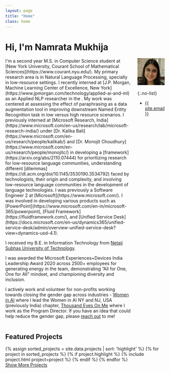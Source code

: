 ```yaml
---
layout: page
title: "Home"
class: home
---
```


# Hi, I'm Namrata Mukhija

<div class="columns" markdown="1">

<div class="intro" markdown="1">
I'm a second year M.S. in Computer Science student at [New York University, Courant School of Mathematical Sciences](https://www.courant.nyu.edu/). My primary research area is in Natural Language Processing, specially in low-resource settings. I recently interned at [J.P. Morgan, Machine Learning Center of Excellence, New York](https://www.jpmorgan.com/technology/applied-ai-and-ml) as an Applied NLP researcher in the . My work was centered at assessing the effect of paraphrasing as a data augmentation tool in improving downstream Named Entity Recognition task in low versus high resource scenarios. I previously interned at [Microsoft Research, India](https://www.microsoft.com/en-us/research/lab/microsoft-research-india/) under [Dr. Kalika Bali](https://www.microsoft.com/en-us/research/people/kalikab/) and [Dr. Monojit Choudhury](https://www.microsoft.com/en-us/research/people/monojitc/) in developing a [framework](https://arxiv.org/abs/2110.07444) for prioritizing research for low-resource language communities, understanding different [dilemmas](https://dl.acm.org/doi/10.1145/3530190.3534792) faced by technologists, their origin and complexity, and involving low-resource language communities in the development of language technologies. I was previously a Software Engineer 2 at [Microsoft](https://www.microsoft.com/). I was involved in developing various products such as [PowerPoint](https://www.microsoft.com/en-in/microsoft-365/powerpoint), [Fluid Framework](https://fluidframework.com/), and [Unified Service Desk](https://docs.microsoft.com/en-us/dynamics365/unified-service-desk/admin/overview-unified-service-desk?view=dynamics-usd-4.1).

I received my B.E. in Information Technology from [Netaji Subhas University of Technology](http://www.nsit.ac.in/).

I was awarded the Microsoft Experiences+Devices India Leadership Award 2020 across 2500+ employees for generating energy in the team, demonstrating ”All for One, One for All” mindset, and championing diversity and inclusion.

I actively work and volunteer for non-profits working towards closing the gender gap across industries - [Women in AI](http://www.womeninai.co/) where I lead the Women in AI NY and NJ, USA (previously India) chapter, [Thousand Eyes On Me](http://www.thousandeyeson.me) where I work as the Program Director. If you have an idea that could help reduce the gender gap, please <a href="mailto:namrata@womeninai.co">reach out</a> to me!
</div>

<div class="me" markdown="1">
<picture>
  <img
    src='/images/namrata.jpg'
    alt='Namrata Mukhija'/>
</picture>

{:.no-list}
* <a href="mailto:{{ site.email }}">{{ site.email }}</a>
</div>

</div>

## Featured Projects

<div class="featured-projects">
  {% assign sorted_projects = site.data.projects | sort: 'highlight' %}
  {% for project in sorted_projects %}
    {% if project.highlight %}
      {% include project.html project=project %}
    {% endif %}
  {% endfor %}
</div>
<a href="{{ "/projects/" | relative_url }}" class="button">
  <i class="fas fa-chevron-circle-right"></i>
  Show More Projects
</a>

<!-- ## Featured Publications -->

<!-- <div class="featured-publications">
  {% for pub in site.publications %}
    {% if pub.highlight %}
      <a href="{{ pub.pdf }}" class="publication">
        <strong>{{ pub.title }}</strong>
        <span class="authors">{% for author in pub.authors %}{{ author }}{% unless forloop.last %}, {% endunless %}{% endfor %}</span>.
        <i>{{ pub.venue }}, {{ pub.year }}</i>.
        {% for award in pub.awards %}<br/><span class="award"><i class="fas fa-{% if award == "Best Paper Award" %}trophy{% else %}award{% endif %}" aria-hidden="true"></i> {{ award }}</span>{% endfor %}
      </a>
    {% endif %}
  {% endfor %}
</div>

<a href="{{ "/publications/" | relative_url }}" class="button">
  <i class="fas fa-chevron-circle-right"></i>
  Show All Publications
</a>

<div class="news-travel" markdown="1">

<div class="news" markdown="1">
## Latest News

<ul>
{% for news in site.data.news limit:10 %}
  {% include news.html news=news %}
{% endfor %}
</ul>

</div>

<div class="travel" markdown="1">
## Latest Travel

<table>
<tbody>
{% assign future_travel = site.data.travel | where_exp:'item','item.start == null' %}
{% for travel in future_travel %}
  {% include travel.html travel=travel %}
{% endfor %}
{% assign sorted_travel = site.data.travel | where_exp:'item','item.start' | sort: 'start' | reverse %}
{% for travel in sorted_travel limit:10 %}
  {% include travel.html travel=travel %}
{% endfor %}
</tbody>
</table>

</div> -->

<!-- </div> -->
